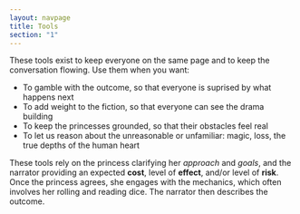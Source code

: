 ```yaml
---
layout: navpage
title: Tools
section: "1"
---
```


These tools exist to keep everyone on the same page and to keep the conversation flowing.
Use them when you want:
* To gamble with the outcome, so that everyone is suprised by what happens next
* To add weight to the fiction, so that everyone can see the drama building
* To keep the princesses grounded, so that their obstacles feel real
* To let us reason about the unreasonable or unfamiliar: magic, loss, the true depths of the human heart

These tools rely on the princess clarifying her _approach_ and _goals_, and the narrator providing an expected **cost**, level of **effect**, and/or level of **risk**.
Once the princess agrees, she engages with the mechanics, which often involves her rolling and reading dice.
The narrator then describes the outcome.
